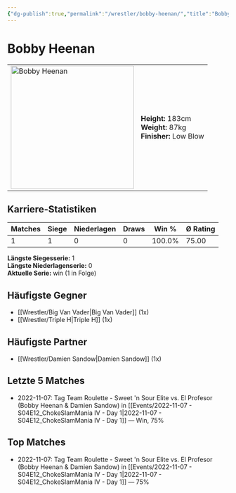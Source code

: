 ```yaml
---
{"dg-publish":true,"permalink":"/wrestler/bobby-heenan/","title":"Bobby Heenan","tags":["wrestler"],"noteIcon":""}
---
```



# Bobby Heenan

<table>
        <tr>
        <td><img src="https://github.com/CptSpaulding1980/choke-slam-wrestling/releases/download/images/Bobby_Heenan.png" width="280" alt="Bobby Heenan"></td>
        <td>
        <b>Height:</b> 183cm<br>
        <b>Weight:</b> 87kg<br>
        <b>Finisher:</b> Low Blow<br>
        </td>
        </tr>
        </table>
        

## Karriere-Statistiken

| Matches | Siege | Niederlagen | Draws | Win % | Ø Rating |
|---------|-------|-------------|-------|-------|-----------|
| 1 | 1 | 0 | 0 | 100.0% | 75.00 |

**Längste Siegesserie:** 1<br>**Längste Niederlagenserie:** 0<br>**Aktuelle Serie:** win (1 in Folge)


## Häufigste Gegner
- [[Wrestler/Big Van Vader\|Big Van Vader]] (1x)
- [[Wrestler/Triple H\|Triple H]] (1x)

## Häufigste Partner
- [[Wrestler/Damien Sandow\|Damien Sandow]] (1x)

## Letzte 5 Matches
- 2022-11-07: Tag Team Roulette - Sweet 'n Sour Elite vs. El Profesor (Bobby Heenan & Damien Sandow) in [[Events/2022-11-07 - S04E12_ChokeSlamMania IV - Day 1\|2022-11-07 - S04E12_ChokeSlamMania IV - Day 1]] — Win, 75%

## Top Matches
- 2022-11-07: Tag Team Roulette - Sweet 'n Sour Elite vs. El Profesor (Bobby Heenan & Damien Sandow) in [[Events/2022-11-07 - S04E12_ChokeSlamMania IV - Day 1\|2022-11-07 - S04E12_ChokeSlamMania IV - Day 1]] — 75%
